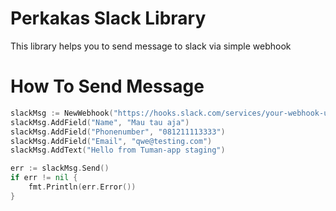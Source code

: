 # Perkakas Slack Library
This library helps you to send message to slack via simple webhook

# How To Send Message
```go
slackMsg := NewWebhook("https://hooks.slack.com/services/your-webhook-url-path")
slackMsg.AddField("Name", "Mau tau aja")
slackMsg.AddField("Phonenumber", "081211113333")
slackMsg.AddField("Email", "qwe@testing.com")
slackMsg.AddText("Hello from Tuman-app staging")

err := slackMsg.Send()
if err != nil {
    fmt.Println(err.Error())
}
```
